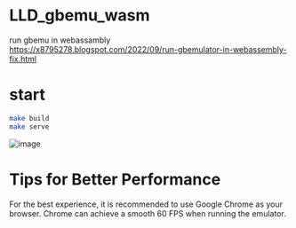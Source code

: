 # LLD_gbemu_wasm
run gbemu in webassambly  
https://x8795278.blogspot.com/2022/09/run-gbemulator-in-webassembly-fix.html
# start 
```bash
make build 
make serve
```
![image](https://imgur.com/LApSnni.gif)
# Tips for Better Performance
For the best experience, it is recommended to use Google Chrome as your browser. Chrome can achieve a smooth 60 FPS when running the emulator.

